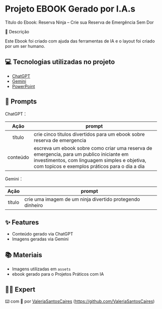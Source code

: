 # Projeto EBOOK Gerado por I.A.s

Título do Ebook: Reserva Ninja – Crie sua Reserva de Emergência Sem Dor

📒 Descrição

Este Ebook foi criado com ajuda das ferramentas de IA e o layout foi criado por um ser humano.

## 💻 Tecnologias utilizadas no projeto

- [ChatGPT](https://chat.openai.com/) 
- [Gemini](https://gemini.google.com/app/)
- [PowerPoint](https://www.microsoft.com/en/microsoft-365/powerpoint)

## 🧠 Prompts


ChatGPT：

|   Ação   | prompt                                                                                                                                                                                                                                                                         |
| :------: | ------------------------------------------------------------------------------------------------------------------------------------------------------------------------------------------------------------------------------------------------------------------------------ |
|  título  | crie cinco titulos divertidos para um ebook sobre reserva de emergencia |                                                       |
| conteúdo | escreva um ebook sobre como criar uma reserva de emergencia, para um publico iniciante em investimentos, com linguagem simples e objetiva, com topicos e exemplos práticos para o dia a dia  |


Gemini： 

|  Ação  | prompt                                                                                 |
| :----: | -------------------------------------------------------------------------------------- |
| título | crie uma imagem de um ninja divertido protegendo dinheiro |

## ✨ Features

- Conteúdo gerado via ChatGPT
- Imagens geradas via Gemini

## 📚 Materiais

- Imagens utilizadas em `assets`
- ebook gerado para o Projetos Práticos com IA

## 👨‍💻 Expert

⌨️ com 💜 por [ValeriaSantosCaires](https://github.com/ValeriaSantosCaires/prompts-recipe-to-create-a-ebook)
(https://github.com/ValeriaSantosCaires)
